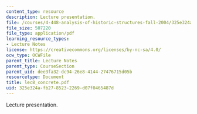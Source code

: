 ```yaml
---
content_type: resource
description: Lecture presentation.
file: /courses/4-448-analysis-of-historic-structures-fall-2004/325e324afb2785232269d07f0465487d_lec8_concrete.pdf
file_size: 507220
file_type: application/pdf
learning_resource_types:
- Lecture Notes
license: https://creativecommons.org/licenses/by-nc-sa/4.0/
ocw_type: OCWFile
parent_title: Lecture Notes
parent_type: CourseSection
parent_uid: dee3fa32-dc94-26e8-4144-27476715d05b
resourcetype: Document
title: lec8_concrete.pdf
uid: 325e324a-fb27-8523-2269-d07f0465487d
---
```

Lecture presentation.
